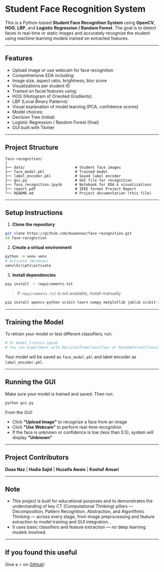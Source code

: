 
#  Student Face Recognition System

This is a Python-based **Student Face Recognition System** using **OpenCV**, **HOG**, **LBP**, and **Logistic Regression / Random Forest**. The goal is to detect faces in real-time or static images and accurately recognize the student using machine learning models trained on extracted features.

---

##  Features

-  Upload image or use webcam for face recognition
-  Comprehensive EDA including:
  - Image size, aspect ratio, brightness, blur score
  - Visualizations per student ID
-  Trained on facial features using:
  - HOG (Histogram of Oriented Gradients)
  - LBP (Local Binary Patterns)
-  Visual explanation of model learning (PCA, confidence scores)
-  Model choices:
  - Decision Tree (initial)
  - Logistic Regression / Random Forest (final)
-  GUI built with Tkinter

---

##  Project Structure

```
face-recognition/
│
├── data/                       # Student face images
├── face_model.pkl              # Trained model
├── label_encoder.pkl           # Saved label encoder
├── gui.py                      # GUI file for recognition
├── face_recognition.ipynb      # Notebook for EDA & visualizations
├── report.pdf                  # IEEE format Project Report
└── README.md                   # Project documentation (this file)
```

---

##  Setup Instructions

1. **Clone the repository**

```bash
git clone https://github.com/duaannaz/face-recognition.git
cd face-recognition
```

2. **Create a virtual environment**

```bash
python -m venv venv
# Activate (Windows)
venv\Scripts\activate
```

3. **Install dependencies**

```bash
pip install -r requirements.txt
```

> If `requirements.txt` is not available, install manually:
```bash
pip install opencv-python scikit-learn numpy matplotlib joblib scikit-image pillow
```

---

## Training the Model

To retrain your model or test different classifiers, run:

```python
# In model_trainin.ipynb
# You can experiment with DecisionTreeClassifier or RandomForestClassifier
```

Your model will be saved as `face_model.pkl` and label encoder as `label_encoder.pkl`.

---

## Running the GUI

Make sure your model is trained and saved. Then run:

```bash
python gui.py
```

From the GUI:
- Click **"Upload Image"** to recognize a face from an image
- Click **"Use Webcam"** to perform real-time recognition
- If the face is unknown or confidence is low (less than 0.5), system will display **"Unknown"**

---


## Project Contributors

**Duaa Naz** | **Hadia Sajid** | **Huzaifa Awais** | **Kashaf Ansari**

---

## Note

- This project is built for educational purposes and to demonstrates the understanding of key CT (Computational Thinking) pillars — Decomposition, Pattern Recognition, Abstraction, and Algorithmic Thinking — across every stage, from image preprocessing and feature extraction to model training and GUI integration. .
- It uses basic classifiers and feature extraction — no deep learning models involved.

---

## If you found this useful

Give a ⭐️ on [GitHub](https://github.com/duaannaz/face-recognition)!
